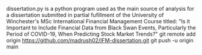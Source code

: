 dissertation.py is a python program used as the main source of analysis for a dissertation submitted in partial fufillment of the University of Winchester's MSc International Financial Management Course titled:  "Is it Important to Include Financial Data from Black Swan Events, Particularly the Period of COVID-19, When Predicting Stock Market Trends?"
git remote add origin https://github.com/madrush02/IFM-dissertation.git
git push -u origin main
